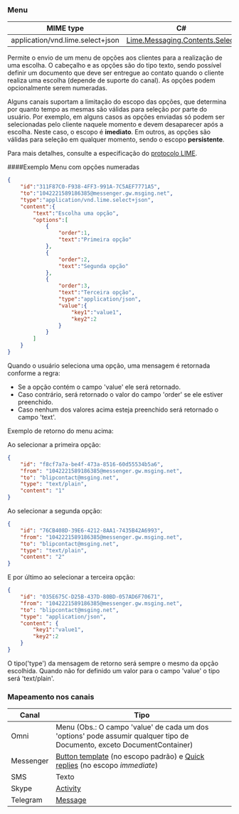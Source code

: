 ### Menu
| MIME type                                 | C#                                        |
|-------------------------------------------|-------------------------------------------|
| application/vnd.lime.select+json | [Lime.Messaging.Contents.Select](https://github.com/takenet/lime-csharp/blob/master/src/Lime.Messaging/Contents/Select.cs) |

Permite o envio de um menu de opções aos clientes para a realização de uma escolha. O cabeçalho e as opções são do tipo texto, sendo possível definir um documento que deve ser entregue ao contato quando o cliente realiza uma escolha (depende de suporte do canal). As opções podem opcionalmente serem numeradas.

Alguns canais suportam a limitação do escopo das opções, que determina por quanto tempo as mesmas são válidas para seleção por parte do usuário. Por exemplo, em alguns casos as opções enviadas só podem ser selecionadas pelo cliente naquele momento e devem desaparecer após a escolha. Neste caso, o escopo é **imediato**. Em outros, as opções são válidas para seleção em qualquer momento, sendo o escopo **persistente**.

Para mais detalhes, consulte a especificação do [protocolo LIME](http://limeprotocol.org/content-types.html#select).

####Exemplo
Menu com opções numeradas
```json
{
    "id":"311F87C0-F938-4FF3-991A-7C5AEF7771A5",
    "to":"1042221589186385@messenger.gw.msging.net",
    "type":"application/vnd.lime.select+json",
    "content":{
        "text":"Escolha uma opção",
        "options":[
            {
                "order":1,
                "text":"Primeira opção"
            },
            {
                "order":2,
                "text":"Segunda opção"
            },
            {
                "order":3,
                "text":"Terceira opção",
                "type":"application/json",
                "value":{
                    "key1":"value1",
                    "key2":2
                }
            }
        ]
    }
}
```
Quando o usuário seleciona uma opção, uma mensagem é retornada conforme a regra:

- Se a opção contém o campo 'value' ele será retornado.
- Caso contrário, será retornado o valor do campo 'order' se ele estiver preenchido.
- Caso nenhum dos valores acima esteja preenchido será retornado o campo 'text'.

Exemplo de retorno do menu acima:

Ao selecionar a primeira opção:
```json
{
    "id": "f8cf7a7a-be4f-473a-8516-60d55534b5a6",
    "from": "1042221589186385@messenger.gw.msging.net",
    "to": "blipcontact@msging.net",
    "type": "text/plain",
    "content": "1"
}
```
Ao selecionar a segunda opção:
```json
{
    "id": "76CB408D-39E6-4212-8AA1-7435B42A6993",
    "from": "1042221589186385@messenger.gw.msging.net",
    "to": "blipcontact@msging.net",
    "type": "text/plain",
    "content": "2"
}
```
E por último ao selecionar a terceira opção:
```json
{
    "id": "035E675C-D25B-437D-80BD-057AD6F70671",
    "from": "1042221589186385@messenger.gw.msging.net",
    "to": "blipcontact@msging.net",
    "type": "application/json",
    "content": {
        "key1":"value1",
        "key2":2
    }
}
```

O tipo('type') da mensagem de retorno será sempre o mesmo da opção escolhida. Quando não for definido um valor para o campo 'value' o tipo será 'text/plain'.

### Mapeamento nos canais

| Canal              | Tipo                    | 
|--------------------|-------------------------|
| Omni               | Menu (Obs.: O campo 'value' de cada um dos 'options' pode assumir qualquer tipo de Documento, exceto DocumentContainer)     |
| Messenger          | [Button template](https://developers.facebook.com/docs/messenger-platform/send-api-reference/button-template) (no escopo padrão) e [Quick replies](https://developers.facebook.com/docs/messenger-platform/send-api-reference/quick-replies) (no escopo *immediate*)|
| SMS                | Texto                   |
| Skype              | [Activity](https://docs.botframework.com/en-us/skype/chat/#sending-messages-1)|
| Telegram           | [Message](https://core.telegram.org/bots/api#message)|
